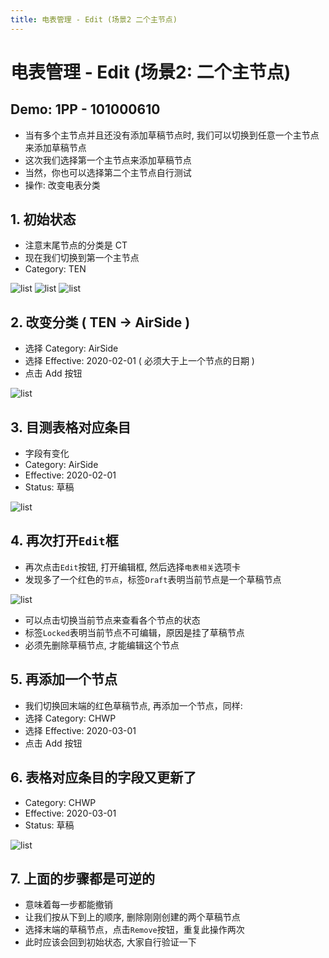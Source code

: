 ```yaml
---
title: 电表管理 - Edit (场景2 二个主节点)
---
```


# 电表管理 - Edit (场景2: 二个主节点)

## Demo: 1PP - 101000610
- 当有多个主节点并且还没有添加草稿节点时, 我们可以切换到任意一个主节点来添加草稿节点
- 这次我们选择第一个主节点来添加草稿节点
- 当然，你也可以选择第二个主节点自行测试
- 操作: 改变电表分类

## 1. 初始状态
- 注意末尾节点的分类是 CT
- 现在我们切换到第一个主节点
- Category: TEN

<img :src="$withBase('/img/c6-0.png')" alt="list">

<img :src="$withBase('/img/c6-1.png')" alt="list">
<img :src="$withBase('/img/c6-2.png')" alt="list">

## 2. 改变分类 ( TEN -> AirSide )
- 选择 Category: AirSide
- 选择 Effective: 2020-02-01 ( 必须大于上一个节点的日期 )
- 点击 Add 按钮

<img :src="$withBase('/img/c6-3.png')" alt="list">

## 3. 目测表格对应条目
- 字段有变化
- Category: AirSide
- Effective: 2020-02-01
- Status: 草稿

<img :src="$withBase('/img/c6-4.png')" alt="list">

## 4. 再次打开`Edit`框
- 再次点击`Edit`按钮, 打开编辑框, 然后选择`电表相关`选项卡
- 发现多了一个红色的`节点`，标签`Draft`表明当前节点是一个草稿节点

<img :src="$withBase('/img/c6-5.png')" alt="list">

- 可以点击切换当前节点来查看各个节点的状态
- 标签`Locked`表明当前节点不可编辑，原因是挂了草稿节点
- 必须先删除草稿节点, 才能编辑这个节点

## 5. 再添加一个节点
- 我们切换回末端的红色草稿节点, 再添加一个节点，同样:
- 选择 Category: CHWP
- 选择 Effective: 2020-03-01
- 点击 Add 按钮

## 6. 表格对应条目的字段又更新了
- Category: CHWP
- Effective: 2020-03-01
- Status: 草稿

<img :src="$withBase('/img/c6-8.png')" alt="list">

## 7. 上面的步骤都是可逆的
- 意味着每一步都能撤销
- 让我们按从下到上的顺序, 删除刚刚创建的两个草稿节点
- 选择末端的草稿节点，点击`Remove`按钮，重复此操作两次
- 此时应该会回到初始状态, 大家自行验证一下
